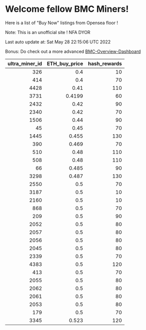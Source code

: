# Welcome fellow BMC Miners!
Here is a list of "Buy Now" listings from Opensea floor !

Note: This is an unofficial site ! NFA DYOR

Last auto update at: Sat May 28 22:15:06 UTC 2022

Bonus: Do check out a more advanced [BMC-Overview-Dashboard](https://dune.com/defifunk/BMC-Overview-Dashboard)


|   ultra_miner_id |   ETH_buy_price |   hash_rewards |
|-----------------:|----------------:|---------------:|
|              326 |          0.4    |             10 |
|              414 |          0.4    |             70 |
|             4428 |          0.41   |            110 |
|             3731 |          0.4199 |             60 |
|             2432 |          0.42   |             90 |
|             2340 |          0.42   |             70 |
|             1506 |          0.44   |             90 |
|               45 |          0.45   |             70 |
|             1445 |          0.455  |            130 |
|              390 |          0.469  |             70 |
|              510 |          0.48   |            110 |
|              508 |          0.48   |            110 |
|               66 |          0.485  |             90 |
|             3298 |          0.487  |            130 |
|             2550 |          0.5    |             70 |
|             3187 |          0.5    |             10 |
|             2160 |          0.5    |             10 |
|              868 |          0.5    |             70 |
|              209 |          0.5    |             90 |
|             2052 |          0.5    |             80 |
|             2057 |          0.5    |             80 |
|             2056 |          0.5    |             80 |
|             2045 |          0.5    |             80 |
|             2339 |          0.5    |             70 |
|             4383 |          0.5    |            120 |
|              413 |          0.5    |             70 |
|             2055 |          0.5    |             80 |
|             2062 |          0.5    |             80 |
|             2061 |          0.5    |             80 |
|             2053 |          0.5    |             80 |
|              179 |          0.5    |             70 |
|             3345 |          0.523  |            120 |